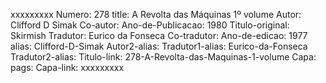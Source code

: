 xxxxxxxxx
Numero: 278
title: A Revolta das Máquinas 1º volume
Autor: Clifford D Simak
Co-autor: 
Ano-de-Publicacao: 1980
Titulo-original: Skirmish
Tradutor: Eurico da Fonseca
Co-tradutor: 
Ano-de-edicao: 1977
alias: Clifford-D-Simak
Autor2-alias: 
Tradutor1-alias: Eurico-da-Fonseca
Tradutor2-alias: 
Titulo-link: 278-A-Revolta-das-Maquinas-1-volume
Capa: 
pags: 
Capa-link: 
xxxxxxxxx